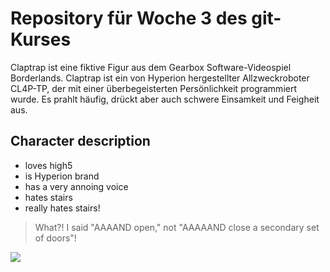 # Repository für Woche 3 des git-Kurses

Claptrap ist eine fiktive Figur aus dem Gearbox Software-Videospiel
Borderlands. Claptrap ist ein von Hyperion hergestellter Allzweckroboter
CL4P-TP, der mit einer überbegeisterten Persönlichkeit programmiert wurde.
Es prahlt häufig, drückt aber auch schwere Einsamkeit und Feigheit aus.

## Character description

* loves high5
* is Hyperion brand
* has a very annoing voice
* hates stairs
* really hates stairs!

> What?! I said "AAAAND open," not "AAAAAND close a secondary set of doors"!

<img src="https://vignette.wikia.nocookie.net/borderlands/images/c/cd/BL1_Claptrap.jpeg/revision/latest?cb=20190916171641"/>

